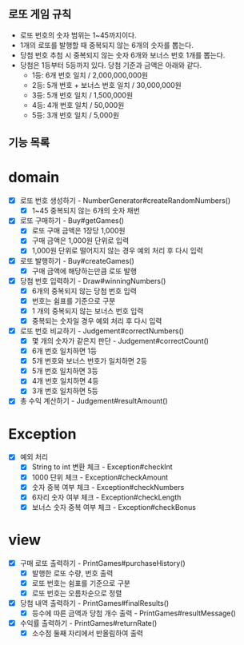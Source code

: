## 로또 게임 규칙
- 로또 번호의 숫자 범위는 1~45까지이다.
- 1개의 로또를 발행할 때 중복되지 않는 6개의 숫자를 뽑는다.
- 당첨 번호 추첨 시 중복되지 않는 숫자 6개와 보너스 번호 1개를 뽑는다.
- 당첨은 1등부터 5등까지 있다. 당첨 기준과 금액은 아래와 같다.
    - 1등: 6개 번호 일치 / 2,000,000,000원
    - 2등: 5개 번호 + 보너스 번호 일치 / 30,000,000원
    - 3등: 5개 번호 일치 / 1,500,000원
    - 4등: 4개 번호 일치 / 50,000원
    - 5등: 3개 번호 일치 / 5,000원


## 기능 목록
# domain
- [x] 로또 번호 생성하기 - NumberGenerator#createRandomNumbers()
  - [x] 1~45 중복되지 않는 6개의 숫자 채번

- [x] 로또 구매하기 - Buy#getGames()
  - [x] 로또 구매 금액은 1장당 1,000원
  - [x] 구매 금액은 1,000원 단위로 입력
  - [x] 1,000원 단위로 떨어지지 않는 경우 예외 처리 후 다시 입력

- [x] 로또 발행하기 - Buy#createGames()
  - [x] 구매 금액에 해당하는만큼 로또 발행

- [x] 당첨 번호 입력하기 - Draw#winningNumbers()
  - [x] 6개의 중복되지 않는 당첨 번호 입력
  - [x] 번호는 쉼표를 기준으로 구분
  - [x] 1 개의 중복되지 않는 보너스 번호 입력
  - [x] 중복되는 숫자일 경우 예외 처리 후 다시 입력

- [x] 로또 번호 비교하기 - Judgement#correctNumbers()
  - [x] 몇 개의 숫자가 같은지 판단 - Judgement#correctCount()
  - [x] 6개 번호 일치하면 1등
  - [x] 5개 번호와 보너스 번호가 일치하면 2등
  - [x] 5개 번호 일치하면 3등
  - [x] 4개 번호 일치하면 4등
  - [x] 3개 번호 일치하면 5등

- [x] 총 수익 계산하기 - Judgement#resultAmount()

# Exception
- [x] 예외 처리
  - [x] String to int 변환 체크 - Exception#checkInt
  - [x] 1000 단위 체크 - Exception#checkAmount
  - [x] 숫자 중복 여부 체크 - Exception#checkNumbers
  - [x] 6자리 숫자 여부 체크 - Exception#checkLength
  - [x] 보너스 숫자 중복 여부 체크 - Exception#checkBonus

# view
- [x] 구매 로또 출력하기 - PrintGames#purchaseHistory()
  - [x] 발행한 로또 수량, 번호 출력
  - [x] 로또 번호는 쉼표를 기준으로 구분
  - [x] 로또 번호는 오름차순으로 정렬

- [x] 당첨 내역 출력하기 - PrintGames#finalResults()
  - [x] 등수에 따른 금액과 당첨 개수 출력 - PrintGames#resultMessage()

- [x] 수익률 출력하기 - PrintGames#returnRate()
  - [x] 소수점 둘째 자리에서 반올림하여 출력